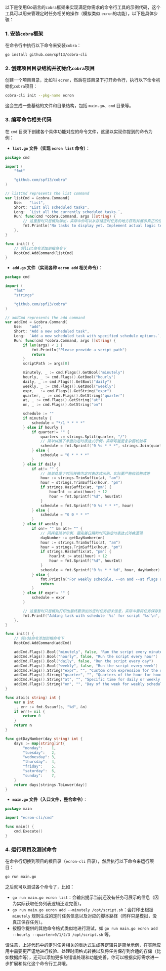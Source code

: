 以下是使用Go语言的`cobra`框架来实现满足你需求的命令行工具的示例代码，这个工具可以用来管理定时任务相关的操作（模拟类似
`ecron`的功能），以下是具体步骤：

### 1. 安装`cobra`框架

在命令行中执行以下命令来安装`cobra`：

```bash
go install github.com/spf13/cobra-cli
```

### 2. 创建项目目录结构并初始化`cobra`项目

创建一个项目目录，比如叫 `ecron`，然后在该目录下打开命令行，执行以下命令初始化`cobra`项目：

```bash
cobra-cli init --pkg-name ecron
```

这会生成一些基础的文件和目录结构，包括 `main.go`、`cmd` 目录等。

### 3. 编写命令相关代码

在 `cmd` 目录下创建各个具体功能对应的命令文件，这里以实现你提到的命令为例：

- **`list.go` 文件（实现 `ecron list` 命令）**：

```go
package cmd

import (
    "fmt"

    "github.com/spf13/cobra"
)

// listCmd represents the list command
var listCmd = &cobra.Command{
    Use:   "list",
    Short: "List all scheduled tasks",
    Long:  `List all the currently scheduled tasks.`,
    Run: func(cmd *cobra.Command, args []string) {
        // 这里暂时只是模拟输出，实际中你可以从存储定时任务的地方获取并展示真正的任务列表
        fmt.Println("No tasks to display yet. Implement actual logic to list tasks.")
    },
}

func init() {
    // 将list命令添加到根命令下
    RootCmd.AddCommand(listCmd)
}
```

- **`add.go` 文件（实现各种 `ecron add` 相关命令）**：

```go
package cmd

import (
    "fmt"
    "strings"

    "github.com/spf13/cobra"
)

// addCmd represents the add command
var addCmd = &cobra.Command{
    Use:   "add",
    Short: "Add a new scheduled task",
    Long:  `Add a new scheduled task with specified schedule options.`,
    Run: func(cmd *cobra.Command, args []string) {
        if len(args) < 1 {
            fmt.Println("Please provide a script path")
            return
        }
        scriptPath := args[0]

        minutely, _ := cmd.Flags().GetBool("minutely")
        hourly, _ := cmd.Flags().GetBool("hourly")
        daily, _ := cmd.Flags().GetBool("daily")
        weekly, _ := cmd.Flags().GetBool("weekly")
        expr, _ := cmd.Flags().GetString("expr")
        quarter, _ := cmd.Flags().GetString("quarter")
        at, _ := cmd.Flags().GetString("at")
        on, _ := cmd.Flags().GetString("on")

        schedule := ""
        if minutely {
            schedule = "*/1 * * * *"
        } else if hourly {
            if quarter!= "" {
                quarters := strings.Split(quarter, "/")
                // 简单拼接下季度的定时表达式示例，实际可能更复杂要校验等
                schedule = fmt.Sprintf("0 %s * * *", strings.Join(quarters, ","))
            } else {
                schedule = "0 * * * *"
            }
        } else if daily {
            if at!= "" {
                // 简单处理下时间转换为定时表达式示例，实际要严格校验格式等
                hour := strings.TrimSuffix(at, "am")
                hour = strings.TrimSuffix(hour, "pm")
                if strings.HasSuffix(at, "pm") {
                    hourInt := atoi(hour) + 12
                    hour = fmt.Sprintf("%d", hourInt)
                }
                schedule = fmt.Sprintf("0 %s * * *", hour)
            } else {
                schedule = "0 0 * * *"
            }
        } else if weekly {
            if on!= "" && at!= "" {
                // 同样是简单示例，要完善日期和时间到定时表达式转换逻辑
                dayNumber := getDayNumber(on)
                hour := strings.TrimSuffix(at, "am")
                hour = strings.TrimSuffix(hour, "pm")
                if strings.HasSuffix(at, "pm") {
                    hourInt := atoi(hour) + 12
                    hour = fmt.Sprintf("%d", hourInt)
                }
                schedule = fmt.Sprintf("0 %s * * %d", hour, dayNumber)
            } else {
                fmt.Println("For weekly schedule, --on and --at flags are required")
                return
            }
        } else if expr!= "" {
            schedule = expr
        }

        // 这里暂时只是模拟打印出最终要添加的定时任务相关信息，实际中要将任务保存到合适的地方
        fmt.Printf("Adding task with schedule '%s' for script '%s'\n", schedule, scriptPath)
    },
}

func init() {
    // 将add命令添加到根命令下
    RootCmd.AddCommand(addCmd)

    addCmd.Flags().Bool("minutely", false, "Run the script every minute")
    addCmd.Flags().Bool("hourly", false, "Run the script every hour")
    addCmd.Flags().Bool("daily", false, "Run the script every day")
    addCmd.Flags().Bool("weekly", false, "Run the script every week")
    addCmd.Flags().String("expr", "", "Custom cron expression for the script")
    addCmd.Flags().String("quarter", "", "Quarters of the hour for hourly schedule (e.g., 0/1/2/3)")
    addCmd.Flags().String("at", "", "Specific time for daily or weekly schedule (e.g., 1am or 12pm)")
    addCmd.Flags().String("on", "", "Day of the week for weekly schedule (e.g., monday)")
}

func atoi(s string) int {
    var n int
    _, err := fmt.Sscanf(s, "%d", &n)
    if err!= nil {
        return 0
    }
    return n
}

func getDayNumber(day string) int {
    days := map[string]int{
        "monday":    1,
        "tuesday":   2,
        "wednesday": 3,
        "thursday":  4,
        "friday":    5,
        "saturday":  6,
        "sunday":    7,
    }
    return days[strings.ToLower(day)]
}
```

- **`main.go` 文件（入口文件，整合命令）**：

```go
package main

import "ecron-cli/cmd"

func main() {
    cmd.Execute()
}
```

### 4. 运行项目及测试命令

在命令行切换到项目的根目录（`ecron-cli` 目录），然后执行以下命令来运行项目：

```bash
go run main.go
```

之后就可以测试各个命令了，比如：

- `go run main.go ecron list`：会输出提示当前还没有任务可展示的信息（因为实际获取任务列表逻辑还没完善）。
- `go run main.go ecron add --minutely /opt/script.sh`：会打印出根据 `minutely` 规则生成的定时任务信息以及对应的脚本路径（同样只是模拟，没真正保存任务）。
- 按照你提供的其他命令格式类似地进行测试，如 `go run main.go ecron add --hourly --quarter=0/1/2/3 /opt/script.sh` 等。

请注意，上述代码中的定时任务相关的表达式生成等逻辑只是简单示例，在实际应用中需要更严谨地进行校验、处理时间格式转换以及将任务保存到合适的存储（比如数据库等），还可以添加更多的错误处理和功能完善。你可以根据实际需求进一步扩展和优化这个命令行工具哦。 


